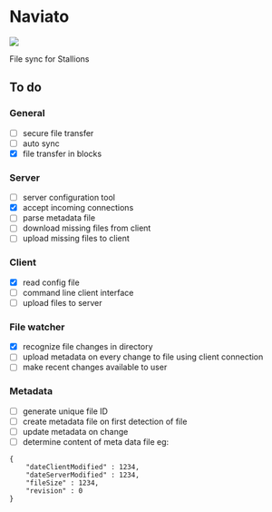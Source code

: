 # Naviato
![](https://raw.githubusercontent.com/omisys/new_aviato/master/naviato.png)

File sync for Stallions

## To do

### General
- [ ] secure file transfer
- [ ] auto sync
- [x] file transfer in blocks

### Server
- [ ] server configuration tool
- [x] accept incoming connections
- [ ] parse metadata file
- [ ] download missing files from client
- [ ] upload missing files to client

### Client
- [x] read config file
- [ ] command line client interface
- [ ] upload files to server

### File watcher
- [x] recognize file changes in directory
- [ ] upload metadata on every change to file using client connection
- [ ] make recent changes available to user

### Metadata
- [ ] generate unique file ID
- [ ] create metadata file on first detection of file
- [ ] update metadata on change
- [ ] determine content of meta data file
eg:
```
{
    "dateClientModified" : 1234,
    "dateServerModified" : 1234,
    "fileSize" : 1234,
    "revision" : 0
}
```

